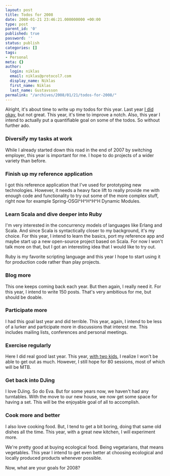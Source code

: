 ```yaml
---
layout: post
title: Todos for 2008
date: 2008-01-21 23:46:21.000000000 +00:00
type: post
parent_id: '0'
published: true
password: ''
status: publish
categories: []
tags:
- Personal
meta: {}
author:
  login: niklas
  email: niklas@protocol7.com
  display_name: Niklas
  first_name: Niklas
  last_name: Gustavsson
permalink: "/archives/2008/01/21/todos-for-2008/"
---
```

Alright, it's about time to write up my todos for this year. Last year [I did okay](http://protocol7.com/archives/2008/01/02/state-of-the-todos/), but not great. This year, it's time to improve a notch. Also, this year I intend to actually put a quantifiable goal on some of the todos. So without further ado.

### Diversify my tasks at work

While I already started down this road in the end of 2007 by switching employer, this year is important for me. I hope to do projects of a wider variety than before.

### Finish up my reference application

I got this reference application that I've used for prototyping new technologies. However, it needs a heavy face lift to really provide me with enough code and functionality to try out some of the more complex stuff, right now for example Spring-OSGI^H^H^H^H Dynamic Modules.

### Learn Scala and dive deeper into Ruby

I'm very interested in the concurrency models of languages like Erlang and Scala. And since Scala is syntactically closer to my background, it's my choice. For this year, I intend to learn the basics, port my reference app and maybe start up a new open-source project based on Scala. For now I won't talk more on that, but I got an interesting idea that I would like to try out.

Ruby is my favorite scripting language and this year I hope to start using it for production code rather than play projects.

### Blog more

This one keeps coming back each year. But then again, I really need it. For this year, I intend to write 150 posts. That's very ambitious for me, but should be doable.

### Participate more

I had this goal last year and did terrible. This year, again, I intend to be less of a lurker and participate more in discussions that interest me. This includes mailing lists, conferences and personal meetings.

### Exercise regularly

Here I did real good last year. This year, [with two kids](http://flickr.com/photos/protocol7/2125598756/), I realize I won't be able to get out as much. However, I still hope for 80 sessions, most of which will be MTB.

### Get back into DJing

I love DJing. So do Eva. But for some years now, we haven't had any turntables. With the move to our new house, we now get some space for having a set. This will be the enjoyable goal of all to accomplish.

### Cook more and better

I also love cooking food. But, I tend to get a bit boring, doing that same old dishes all the time. This year, with a great new kitchen, I will experiment more.

We're pretty good at buying ecological food. Being vegetarians, that means vegetables. This year I intend to get even better at choosing ecological and locally produced products whenever possible.

Now, what are your goals for 2008?

